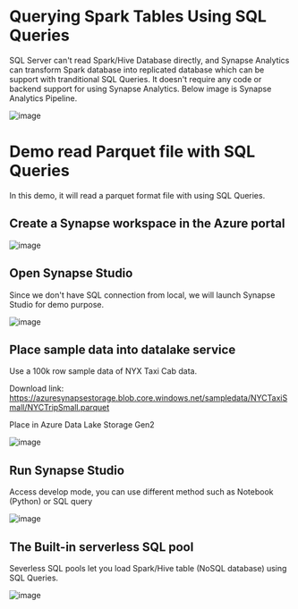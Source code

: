 # Querying Spark Tables Using SQL Queries

SQL Server can't read Spark/Hive Database directly, and Synapse Analytics can transform Spark database into replicated database which can be support with tranditional SQL Queries. It doesn't require any code or backend support for using Synapse Analytics.
Below image is Synapse Analytics Pipeline.

![image](https://user-images.githubusercontent.com/71728495/150847606-f095863c-9ae2-4a34-a9b2-e18329688f58.png)

# Demo read Parquet file with SQL Queries

In this demo, it will read a parquet format file with using SQL Queries. 
 
## Create a Synapse workspace in the Azure portal

![image](https://user-images.githubusercontent.com/71728495/150852749-f843dd95-527c-4a05-b968-eb8f5f92e631.png)

## Open Synapse Studio
Since we don't have SQL connection from local, we will launch Synapse Studio for demo purpose.

![image](https://user-images.githubusercontent.com/71728495/150853438-71a327f9-bbb6-4c12-add0-4e1c9017182f.png)

## Place sample data into datalake service

Use a 100k row sample data of NYX Taxi Cab data.

Download link: https://azuresynapsestorage.blob.core.windows.net/sampledata/NYCTaxiSmall/NYCTripSmall.parquet

Place in Azure Data Lake Storage Gen2

![image](https://user-images.githubusercontent.com/71728495/150854063-16a78b98-114e-4564-a873-a17660fe36cb.png)

## Run Synapse Studio
Access develop mode, you can use different method such as Notebook (Python) or SQL query

![image](https://user-images.githubusercontent.com/71728495/150854632-cd30caa3-672c-4fc8-ab6d-3e51cd6c4bea.png)

## The Built-in serverless SQL pool
Severless SQL pools let you load Spark/Hive table (NoSQL database) using SQL Queries.

![image](https://user-images.githubusercontent.com/71728495/150854968-2e55a870-157b-4edf-96ec-d10c4c2c29cb.png)



